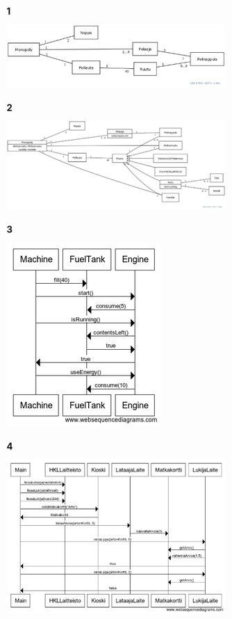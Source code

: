 ## 1

![Tehtävä 1, luokkakaavio](https://raw.githubusercontent.com/Vilthsu/ot-harjoitustyo/master/laskarit/viikko3/kuvat/luokkakaavio_askel1.png)

## 2

![Tehtävä 2, luokkakaavio](https://raw.githubusercontent.com/Vilthsu/ot-harjoitustyo/master/laskarit/viikko3/kuvat/luokkakaavio_askel2.png)

## 3

![Tehtävä 3, sekvenssikaavio](https://raw.githubusercontent.com/Vilthsu/ot-harjoitustyo/master/laskarit/viikko3/kuvat/sekvenssikaavio1.png)

## 4

![Tehtävä 4, sekvenssikaavio](https://raw.githubusercontent.com/Vilthsu/ot-harjoitustyo/master/laskarit/viikko3/kuvat/sekvenssikaavio2.png)